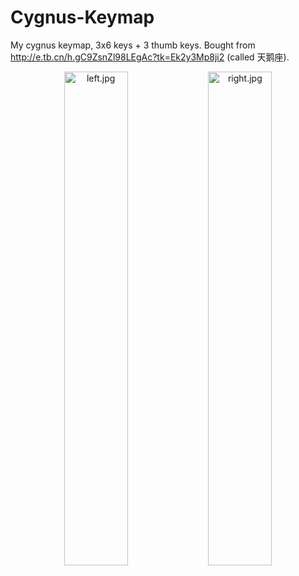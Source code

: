 # Cygnus-Keymap

My cygnus keymap, 3x6 keys + 3 thumb keys. Bought from <http://e.tb.cn/h.gC9ZsnZl98LEgAc?tk=Ek2y3Mp8ji2> (called 天鹅座).

<p align="center">
  <img
    alt="left.jpg"
src="https://github.com/user-attachments/assets/77818f71-ea55-4e1b-a305-c8182c44927f"
    width="45%"
  />
  <img
    alt="right.jpg"
src="https://github.com/user-attachments/assets/62fb9ab4-f29f-4834-9fdf-3b0d631bacac"
    width="45%"
  />
</p>
